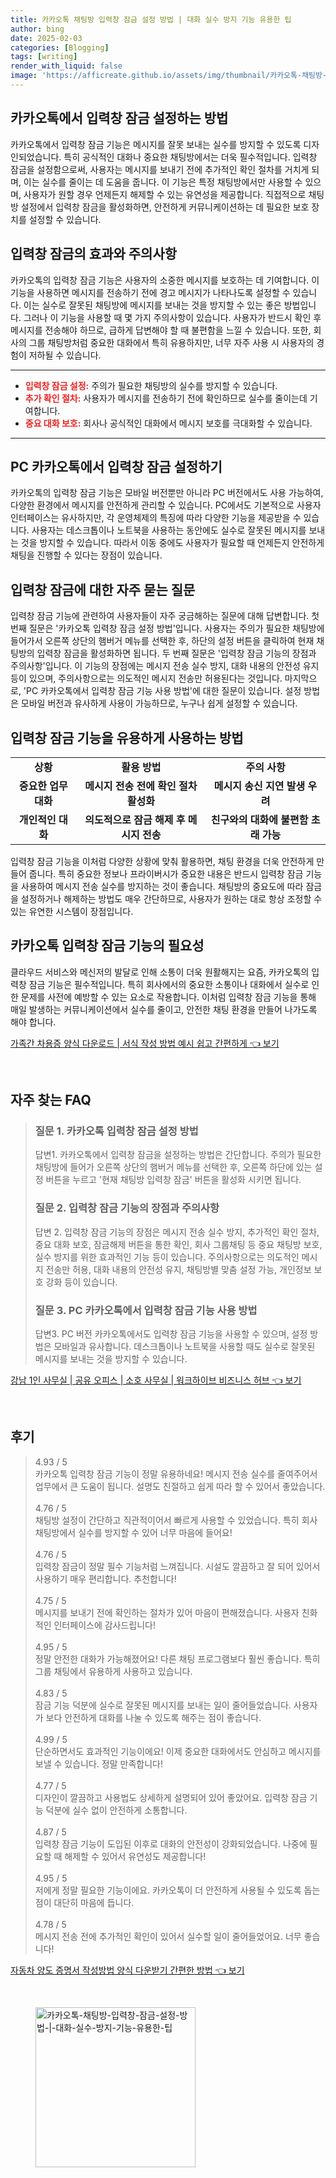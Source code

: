 ```yaml
---
title: 카카오톡 채팅방 입력창 잠금 설정 방법 | 대화 실수 방지 기능 유용한 팁
author: bing
date: 2025-02-03
categories: [Blogging]
tags: [writing]
render_with_liquid: false
image: 'https://afficreate.github.io/assets/img/thumbnail/카카오톡-채팅방-입력창-잠금-설정-방법-|-대화-실수-방지-기능-유용한-팁.webp'
---
```



<h2 id='카카오톡_입력창_잠금_기능'>카카오톡에서 입력창 잠금 설정하는 방법</h2>

<p>카카오톡에서 입력창 잠금 기능은 메시지를 잘못 보내는 실수를 방지할 수 있도록 디자인되었습니다. 특히 공식적인 대화나 중요한 채팅방에서는 더욱 필수적입니다. 입력창 잠금을 설정함으로써, 사용자는 메시지를 보내기 전에 추가적인 확인 절차를 거치게 되며, 이는 실수를 줄이는 데 도움을 줍니다. 이 기능은 특정 채팅방에서만 사용할 수 있으며, 사용자가 원할 경우 언제든지 해제할 수 있는 유연성을 제공합니다. 직접적으로 채팅방 설정에서 입력창 잠금을 활성화하면, 안전하게 커뮤니케이션하는 데 필요한 보호 장치를 설정할 수 있습니다.</p>

<h2 id='입력창_잠금의_장점과_주의사항'>입력창 잠금의 효과와 주의사항</h2>

<p>카카오톡의 입력창 잠금 기능은 사용자의 소중한 메시지를 보호하는 데 기여합니다. 이 기능을 사용하면 메시지를 전송하기 전에 경고 메시지가 나타나도록 설정할 수 있습니다. 이는 실수로 잘못된 채팅방에 메시지를 보내는 것을 방지할 수 있는 좋은 방법입니다. 그러나 이 기능을 사용할 때 몇 가지 주의사항이 있습니다. 사용자가 반드시 확인 후 메시지를 전송해야 하므로, 급하게 답변해야 할 때 불편함을 느낄 수 있습니다. 또한, 회사의 그룹 채팅방처럼 중요한 대화에서 특히 유용하지만, 너무 자주 사용 시 사용자의 경험이 저하될 수 있습니다.</p>

<hr />

<ul>
    <li><b><span style="color: #ee2323;">입력창 잠금 설정:</span></b> 주의가 필요한 채팅방의 실수를 방지할 수 있습니다.</li>
    <li><b><span style="color: #ee2323;">추가 확인 절차:</span></b> 사용자가 메시지를 전송하기 전에 확인하므로 실수를 줄이는데 기여합니다.</li>
    <li><b><span style="color: #ee2323;">중요 대화 보호:</span></b> 회사나 공식적인 대화에서 메시지 보호를 극대화할 수 있습니다.</li>
</ul>

<hr />

<h2 id='PC에서_입력창_잠금_사용하기'>PC 카카오톡에서 입력창 잠금 설정하기</h2>

<p>카카오톡의 입력창 잠금 기능은 모바일 버전뿐만 아니라 PC 버전에서도 사용 가능하여, 다양한 환경에서 메시지를 안전하게 관리할 수 있습니다. PC에서도 기본적으로 사용자 인터페이스는 유사하지만, 각 운영체제의 특징에 따라 다양한 기능을 제공받을 수 있습니다. 사용자는 데스크톱이나 노트북을 사용하는 동안에도 실수로 잘못된 메시지를 보내는 것을 방지할 수 있습니다. 따라서 이동 중에도 사용자가 필요할 때 언제든지 안전하게 채팅을 진행할 수 있다는 장점이 있습니다.</p>

<h2 id='자주_묻는_질문_QNA'>입력창 잠금에 대한 자주 묻는 질문</h2>

<p>입력창 잠금 기능에 관련하여 사용자들이 자주 궁금해하는 질문에 대해 답변합니다. 첫 번째 질문은 '카카오톡 입력창 잠금 설정 방법'입니다. 사용자는 주의가 필요한 채팅방에 들어가서 오른쪽 상단의 햄버거 메뉴를 선택한 후, 하단의 설정 버튼을 클릭하여 현재 채팅방의 입력창 잠금을 활성화하면 됩니다. 두 번째 질문은 '입력창 잠금 기능의 장점과 주의사항'입니다. 이 기능의 장점에는 메시지 전송 실수 방지, 대화 내용의 안전성 유지 등이 있으며, 주의사항으로는 의도적인 메시지 전송만 허용된다는 것입니다. 마지막으로, 'PC 카카오톡에서 입력창 잠금 기능 사용 방법'에 대한 질문이 있습니다. 설정 방법은 모바일 버전과 유사하게 사용이 가능하므로, 누구나 쉽게 설정할 수 있습니다.</p>

<h2 id='입력창_잠금_기능_활용하기'>입력창 잠금 기능을 유용하게 사용하는 방법</h2>

<table>
    <tr>
        <td style="text-align: center; height: 17px;"><b>상황</b></td>
        <td style="text-align: center; height: 17px;"><b>활용 방법</b></td>
        <td style="text-align: center; height: 17px;"><b>주의 사항</b></td>
    </tr>
    <tr>
        <td style="text-align: center; height: 17px;"><b>중요한 업무 대화</b></td>
        <td style="text-align: center; height: 17px;"><b>메시지 전송 전에 확인 절차 활성화</b></td>
        <td style="text-align: center; height: 17px;"><b>메시지 송신 지연 발생 우려</b></td>
    </tr>
    <tr>
        <td style="text-align: center; height: 17px;"><b>개인적인 대화</b></td>
        <td style="text-align: center; height: 17px;"><b>의도적으로 잠금 해제 후 메시지 전송</b></td>
        <td style="text-align: center; height: 17px;"><b>친구와의 대화에 불편함 초래 가능</b></td>
    </tr>
</table>

<p>입력창 잠금 기능을 이처럼 다양한 상황에 맞춰 활용하면, 채팅 환경을 더욱 안전하게 만들어 줍니다. 특히 중요한 정보나 프라이버시가 중요한 내용은 반드시 입력창 잠금 기능을 사용하여 메시지 전송 실수를 방지하는 것이 좋습니다. 채팅방의 중요도에 따라 잠금을 설정하거나 해제하는 방법도 매우 간단하므로, 사용자가 원하는 대로 항상 조정할 수 있는 유연한 시스템이 장점입니다.</p>

<h2 id='마무리'>카카오톡 입력창 잠금 기능의 필요성</h2>

<p>클라우드 서비스와 메신저의 발달로 인해 소통이 더욱 원활해지는 요즘, 카카오톡의 입력창 잠금 기능은 필수적입니다. 특히 회사에서의 중요한 소통이나 대화에서 실수로 인한 문제를 사전에 예방할 수 있는 요소로 작용합니다. 이처럼 입력창 잠금 기능을 통해 매일 발생하는 커뮤니케이션에서 실수를 줄이고, 안전한 채팅 환경을 만들어 나가도록 해야 합니다.</p>


<p><a class="click-button" title="가족간 차용증 양식 다운로드 | 서식 작성 방법 예시 쉽고 간편하게" href="https://afficreate.github.io/posts/%EA%B0%80%EC%A1%B1%EA%B0%84-%EC%B0%A8%EC%9A%A9%EC%A6%9D-%EC%96%91%EC%8B%9D-%EB%8B%A4%EC%9A%B4%EB%A1%9C%EB%93%9C-%EC%84%9C%EC%8B%9D-%EC%9E%91%EC%84%B1-%EB%B0%A9%EB%B2%95-%EC%98%88%EC%8B%9C-%EC%89%BD%EA%B3%A0-%EA%B0%84%ED%8E%B8%ED%95%98%EA%B2%8C/" rel="dofollow">가족간 차용증 양식 다운로드 | 서식 작성 방법 예시 쉽고 간편하게 👈 보기</a></p><br>
<h2 id='자주_찾는_FAQ'>자주 찾는 FAQ</h2>
<div itemscope="" itemtype="https://schema.org/FAQPage">
    <blockquote>
        <div itemscope="" itemprop="mainEntity" itemtype="https://schema.org/Question">
            <h3 itemprop="name">질문 1. 카카오톡 입력창 잠금 설정 방법</h3>
            <div itemscope="" itemprop="acceptedAnswer" itemtype="https://schema.org/Answer">
                <span itemprop="text">
                    <p>답변1. 카카오톡에서 입력창 잠금을 설정하는 방법은 간단합니다. 주의가 필요한 채팅방에 들어가 오른쪽 상단의 햄버거 메뉴를 선택한 후, 오른쪽 하단에 있는 설정 버튼을 누르고 '현재 채팅방 입력창 잠금' 버튼을 활성화 시키면 됩니다.</p>
                </span>
            </div>
        </div>
        <div itemscope="" itemprop="mainEntity" itemtype="https://schema.org/Question">
            <h3 itemprop="name">질문 2. 입력창 잠금 기능의 장점과 주의사항</h3>
            <div itemscope="" itemprop="acceptedAnswer" itemtype="https://schema.org/Answer">
                <span itemprop="text">
                    <p>답변 2. 입력창 잠금 기능의 장점은 메시지 전송 실수 방지, 추가적인 확인 절차, 중요 대화 보호, 잠금해제 버튼을 통한 확인, 회사 그룹채팅 등 중요 채팅방 보호, 실수 방지를 위한 효과적인 기능 등이 있습니다. 주의사항으로는 의도적인 메시지 전송만 허용, 대화 내용의 안전성 유지, 채팅방별 맞춤 설정 가능, 개인정보 보호 강화 등이 있습니다.</p>
                </span>
            </div>
        </div>
        <div itemscope="" itemprop="mainEntity" itemtype="https://schema.org/Question">
            <h3 itemprop="name">질문 3. PC 카카오톡에서 입력창 잠금 기능 사용 방법</h3>
            <div itemscope="" itemprop="acceptedAnswer" itemtype="https://schema.org/Answer">
                <span itemprop="text">
                    <p>답변3. PC 버전 카카오톡에서도 입력창 잠금 기능을 사용할 수 있으며, 설정 방법은 모바일과 유사합니다. 데스크톱이나 노트북을 사용할 때도 실수로 잘못된 메시지를 보내는 것을 방지할 수 있습니다.</p>
                </span>
            </div>
        </div>
    </blockquote>
</div>
<p><a class="click-button" title="강남 1인 사무실 | 공유 오피스 | 소호 사무실 | 워크하이브 비즈니스 허브" href="https://afficreate.github.io/posts/%EA%B0%95%EB%82%A8-1%EC%9D%B8-%EC%82%AC%EB%AC%B4%EC%8B%A4-%EA%B3%B5%EC%9C%A0-%EC%98%A4%ED%94%BC%EC%8A%A4-%EC%86%8C%ED%98%B8-%EC%82%AC%EB%AC%B4%EC%8B%A4-%EC%9B%8C%ED%81%AC%ED%95%98%EC%9D%B4%EB%B8%8C-%EB%B9%84%EC%A6%88%EB%8B%88%EC%8A%A4-%ED%97%88%EB%B8%8C/" rel="dofollow">강남 1인 사무실 | 공유 오피스 | 소호 사무실 | 워크하이브 비즈니스 허브 👈 보기</a></p><br>
<h2 id='후기'>후기</h2>
<div itemscope itemtype="https://schema.org/Product">
  <blockquote>
  <div itemprop="review" itemscope itemtype="https://schema.org/Review">
      <div itemprop="reviewRating" itemscope itemtype="https://schema.org/Rating"> <span itemprop="ratingValue">4.93</span> / <span itemprop="bestRating">5</span> </div>
      <span itemprop="reviewBody">카카오톡 입력창 잠금 기능이 정말 유용하네요! 메시지 전송 실수를 줄여주어서 업무에서 큰 도움이 됩니다. 설명도 친절하고 쉽게 따라 할 수 있어서 좋았습니다.</span>
  </div>
  <br>
  <div itemprop="review" itemscope itemtype="https://schema.org/Review">
      <div itemprop="reviewRating" itemscope itemtype="https://schema.org/Rating"> <span itemprop="ratingValue">4.76</span> / <span itemprop="bestRating">5</span> </div>
      <span itemprop="reviewBody">채팅방 설정이 간단하고 직관적이어서 빠르게 사용할 수 있었습니다. 특히 회사 채팅방에서 실수를 방지할 수 있어 너무 마음에 들어요!</span>
  </div>
  <br>
  <div itemprop="review" itemscope itemtype="https://schema.org/Review">
      <div itemprop="reviewRating" itemscope itemtype="https://schema.org/Rating"> <span itemprop="ratingValue">4.76</span> / <span itemprop="bestRating">5</span> </div>
      <span itemprop="reviewBody">입력창 잠금이 정말 필수 기능처럼 느껴집니다. 시설도 깔끔하고 잘 되어 있어서 사용하기 매우 편리합니다. 추천합니다!</span>
  </div>
  <br>
  <div itemprop="review" itemscope itemtype="https://schema.org/Review">
      <div itemprop="reviewRating" itemscope itemtype="https://schema.org/Rating"> <span itemprop="ratingValue">4.75</span> / <span itemprop="bestRating">5</span> </div>
      <span itemprop="reviewBody">메시지를 보내기 전에 확인하는 절차가 있어 마음이 편해졌습니다. 사용자 친화적인 인터페이스에 감사드립니다!</span>
  </div>
  <br>
  <div itemprop="review" itemscope itemtype="https://schema.org/Review">
      <div itemprop="reviewRating" itemscope itemtype="https://schema.org/Rating"> <span itemprop="ratingValue">4.95</span> / <span itemprop="bestRating">5</span> </div>
      <span itemprop="reviewBody">정말 안전한 대화가 가능해졌어요! 다른 채팅 프로그램보다 훨씬 좋습니다. 특히 그룹 채팅에서 유용하게 사용하고 있습니다.</span>
  </div>
  <br>
  <div itemprop="review" itemscope itemtype="https://schema.org/Review">
      <div itemprop="reviewRating" itemscope itemtype="https://schema.org/Rating"> <span itemprop="ratingValue">4.83</span> / <span itemprop="bestRating">5</span> </div>
      <span itemprop="reviewBody">잠금 기능 덕분에 실수로 잘못된 메시지를 보내는 일이 줄어들었습니다. 사용자가 보다 안전하게 대화를 나눌 수 있도록 해주는 점이 좋습니다.</span>
  </div>
  <br>
  <div itemprop="review" itemscope itemtype="https://schema.org/Review">
      <div itemprop="reviewRating" itemscope itemtype="https://schema.org/Rating"> <span itemprop="ratingValue">4.99</span> / <span itemprop="bestRating">5</span> </div>
      <span itemprop="reviewBody">단순하면서도 효과적인 기능이에요! 이제 중요한 대화에서도 안심하고 메시지를 보낼 수 있습니다. 정말 만족합니다!</span>
  </div>
  <br>
  <div itemprop="review" itemscope itemtype="https://schema.org/Review">
      <div itemprop="reviewRating" itemscope itemtype="https://schema.org/Rating"> <span itemprop="ratingValue">4.77</span> / <span itemprop="bestRating">5</span> </div>
      <span itemprop="reviewBody">디자인이 깔끔하고 사용법도 상세하게 설명되어 있어 좋았어요. 입력창 잠금 기능 덕분에 실수 없이 안전하게 소통합니다.</span>
  </div>
  <br>
  <div itemprop="review" itemscope itemtype="https://schema.org/Review">
      <div itemprop="reviewRating" itemscope itemtype="https://schema.org/Rating"> <span itemprop="ratingValue">4.87</span> / <span itemprop="bestRating">5</span> </div>
      <span itemprop="reviewBody">입력창 잠금 기능이 도입된 이후로 대화의 안전성이 강화되었습니다. 나중에 필요할 때 해제할 수 있어서 유연성도 제공합니다!</span>
  </div>
  <br>
  <div itemprop="review" itemscope itemtype="https://schema.org/Review">
      <div itemprop="reviewRating" itemscope itemtype="https://schema.org/Rating"> <span itemprop="ratingValue">4.95</span> / <span itemprop="bestRating">5</span> </div>
      <span itemprop="reviewBody">저에게 정말 필요한 기능이에요. 카카오톡이 더 안전하게 사용될 수 있도록 돕는 점이 대단히 마음에 듭니다.</span>
  </div>
  <br>
  <div itemprop="review" itemscope itemtype="https://schema.org/Review">
      <div itemprop="reviewRating" itemscope itemtype="https://schema.org/Rating"> <span itemprop="ratingValue">4.78</span> / <span itemprop="bestRating">5</span> </div>
      <span itemprop="reviewBody">메시지 전송 전에 추가적인 확인이 있어서 실수할 일이 줄어들었어요. 너무 좋습니다!</span>
  </div>
  </blockquote>
</div>
<p><a class="click-button" title="자동차 양도 증명서 작성방법 양식 다운받기 간편한 방법" href="https://afficreate.github.io/posts/%EC%9E%90%EB%8F%99%EC%B0%A8-%EC%96%91%EB%8F%84-%EC%A6%9D%EB%AA%85%EC%84%9C-%EC%9E%91%EC%84%B1%EB%B0%A9%EB%B2%95-%EC%96%91%EC%8B%9D-%EB%8B%A4%EC%9A%B4%EB%B0%9B%EA%B8%B0-%EA%B0%84%ED%8E%B8%ED%95%9C-%EB%B0%A9%EB%B2%95/" rel="dofollow">자동차 양도 증명서 작성방법 양식 다운받기 간편한 방법 👈 보기</a></p><br>
<figure class="image"><img src="https://afficreate.github.io/assets/img/thumbnail/카카오톡-채팅방-입력창-잠금-설정-방법-|-대화-실수-방지-기능-유용한-팁.webp" alt="카카오톡-채팅방-입력창-잠금-설정-방법-|-대화-실수-방지-기능-유용한-팁" width="256" height="256"></figure>